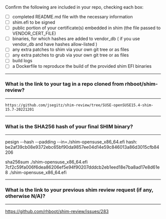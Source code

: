 Confirm the following are included in your repo, checking each box:

 - [ ] completed README.md file with the necessary information
 - [ ] shim.efi to be signed
 - [ ] public portion of your certificate(s) embedded in shim (the file passed to VENDOR_CERT_FILE)
 - [ ] binaries, for which hashes are added to vendor_db ( if you use vendor_db and have hashes allow-listed )
 - [ ] any extra patches to shim via your own git tree or as files
 - [ ] any extra patches to grub via your own git tree or as files
 - [ ] build logs
 - [ ] a Dockerfile to reproduce the build of the provided shim EFI binaries

*******************************************************************************
### What is the link to your tag in a repo cloned from rhboot/shim-review?
*******************************************************************************
`https://github.com/jsegitz/shim-review/tree/SUSE-openSUSE15.4-shim-15.7-20221201`

*******************************************************************************
### What is the SHA256 hash of your final SHIM binary?
*******************************************************************************
pesign --hash --padding --in=./shim-opensuse_x86_64.efi
hash: be2af39cb08e9372ebc65bf90da9857ee04d14e59c846013a86d3015cfb84206

sha256sum ./shim-opensuse_x86_64.efi
7cf2c59fa006f6dea86206ef5e94f90207dddcb2eb1eed18e7ba8ad17e8d61e8  ./shim-opensuse_x86_64.efi

*******************************************************************************
### What is the link to your previous shim review request (if any, otherwise N/A)?
*******************************************************************************
https://github.com/rhboot/shim-review/issues/283
